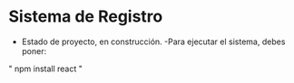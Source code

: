 <h1>Sistema de Registro</h1>

- Estado de proyecto, en construcción.
-Para ejecutar el sistema, debes poner:

" npm install react "

